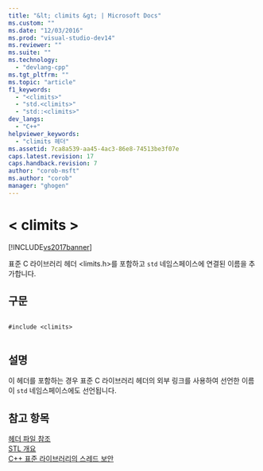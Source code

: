 ```yaml
---
title: "&lt; climits &gt; | Microsoft Docs"
ms.custom: ""
ms.date: "12/03/2016"
ms.prod: "visual-studio-dev14"
ms.reviewer: ""
ms.suite: ""
ms.technology: 
  - "devlang-cpp"
ms.tgt_pltfrm: ""
ms.topic: "article"
f1_keywords: 
  - "<climits>"
  - "std.<climits>"
  - "std::<climits>"
dev_langs: 
  - "C++"
helpviewer_keywords: 
  - "climits 헤더"
ms.assetid: 7ca8a539-aa45-4ac3-86e8-74513be3f07e
caps.latest.revision: 17
caps.handback.revision: 7
author: "corob-msft"
ms.author: "corob"
manager: "ghogen"
---
```

# &lt; climits &gt;
[!INCLUDE[vs2017banner](../assembler/inline/includes/vs2017banner.md)]

표준 C 라이브러리 헤더 \<limits.h\>를 포함하고 `std` 네임스페이스에 연결된 이름을 추가합니다.  
  
## 구문  
  
```  
  
#include <climits>  
  
```  
  
## 설명  
 이 헤더를 포함하는 경우 표준 C 라이브러리 헤더의 외부 링크를 사용하여 선언한 이름이 `std` 네임스페이스에도 선언됩니다.  
  
## 참고 항목  
 [헤더 파일 참조](../standard-library/cpp-standard-library-header-files.md)   
 [STL 개요](../standard-library/cpp-standard-library-overview.md)   
 [C\+\+ 표준 라이브러리의 스레드 보안](../standard-library/thread-safety-in-the-cpp-standard-library.md)